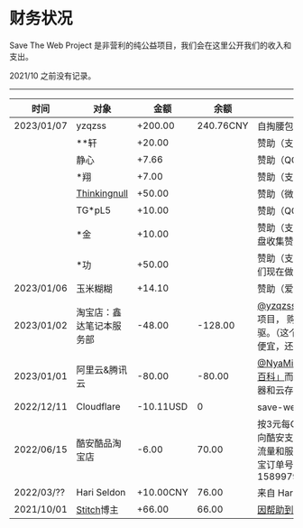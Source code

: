 # 财务状况

Save The Web Project 是非营利的纯公益项目，我们会在这里公开我们的收入和支出。

2021/10 之前没有记录。

---

| 时间 | 对象 | 金额 | 余额 | 备注 |
| --- | ----- | --- | ---- | --- |
| 2023/01/07 | yzqzss | +200.00 | 240.76CNY | 自掏腰包（哈哈） |
|  | \*\*轩 | +20.00 |  | 赞助（支付宝） |
|  | 静心 | +7.66 |  | 赞助（QQ） |
|  | \*翔 | +7.00 |  | 赞助（支付宝） |
|  | [Thinkingnull](https://awsl.blog/) | +50.00 |  | 赞助（微信） |
|  | TG\*pL5 | +10.00 |  | 赞助（QQ） |
|  | \*金 | +10.00 |  | 赞助（支付宝），留言：“软盘收集赞助” |
|  | \*功 | +50.00 |  | 赞助（支付宝），留言：“你们现在做的事情很棒！” |
| 2023/01/06 | 玉米糊糊 | +14.10 |  | 赞助（爱发电） |
| 2023/01/02 | 淘宝店：鑫达笔记本服务部 | -48.00 | -128.00 | [@yzqzss](https://github.com/yzqzss) 为了「软驱存档」项目， 购置了块 USB 软驱。（这个淘宝卖家卖得最便宜，还包邮） |
| 2023/01/01 | 阿里云&腾讯云 | -80.00 | -80.00 | [@NyaMisty](https://github.com/NyaMisty) 为[存档「糗事百科」](https://github.com/saveweb/qiushibaike-archive)而产生的短时云服务器和云存储费用 |
| 2022/12/11 | Cloudflare | -10.11USD | 0 | save-web.org 域名费用 |
| 2022/06/15 | 酷安酷品淘宝店 | -6.00 | 70.00 | 按3元每GB的存档数据增量向酷安支付我们存档造成的流量和服务器处理开支。淘宝订单号：1589979325341368999 |
| 2022/03/?? | Hari Seldon | +10.00CNY | 76.00 | 来自 Hari Seldon 的赞助 |
| 2021/10/01 | [Stitch](http://stitch.cn/)博主 | +66.00 | 66.00 | [因帮助到博主而得到其红包](https://t.me/saveweb/22) |
